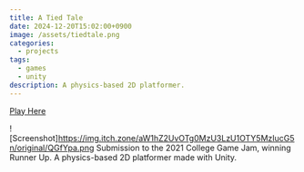 ```yaml
---
title: A Tied Tale
date: 2024-12-20T15:02:00+0900
image: /assets/tiedtale.png
categories:
  - projects
tags:
  - games
  - unity
description: A physics-based 2D platformer.
---
```

[Play Here](https://puffles.itch.io/a-tied-tale)

![Screenshot]https://img.itch.zone/aW1hZ2UvOTg0MzU3LzU1OTY5MzIucG5n/original/QGfYpa.png
Submission to the 2021 College Game Jam, winning Runner Up. A physics-based 2D platformer made with Unity.
